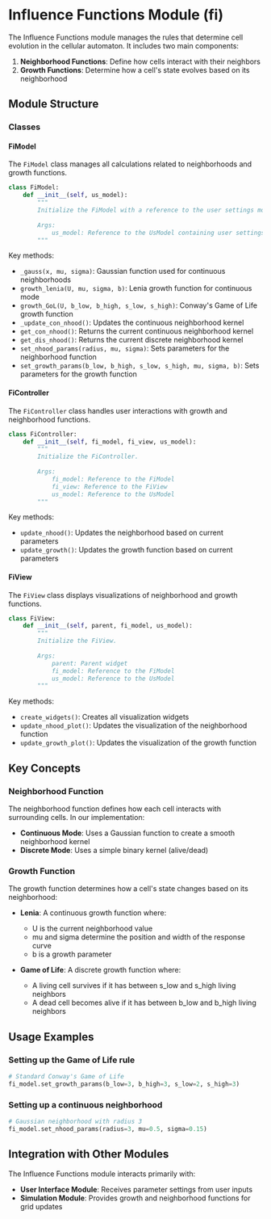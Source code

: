 # Influence Functions Module (fi)

The Influence Functions module manages the rules that determine cell evolution in the cellular automaton. It includes two main components:

1. **Neighborhood Functions**: Define how cells interact with their neighbors
2. **Growth Functions**: Determine how a cell's state evolves based on its neighborhood

## Module Structure

### Classes

#### FiModel

The `FiModel` class manages all calculations related to neighborhoods and growth functions.

```python
class FiModel:
    def __init__(self, us_model):
        """
        Initialize the FiModel with a reference to the user settings model.
        
        Args:
            us_model: Reference to the UsModel containing user settings
        """
```

Key methods:

- `_gauss(x, mu, sigma)`: Gaussian function used for continuous neighborhoods
- `growth_lenia(U, mu, sigma, b)`: Lenia growth function for continuous mode
- `growth_GoL(U, b_low, b_high, s_low, s_high)`: Conway's Game of Life growth function
- `_update_con_nhood()`: Updates the continuous neighborhood kernel
- `get_con_nhood()`: Returns the current continuous neighborhood kernel
- `get_dis_nhood()`: Returns the current discrete neighborhood kernel
- `set_nhood_params(radius, mu, sigma)`: Sets parameters for the neighborhood function
- `set_growth_params(b_low, b_high, s_low, s_high, mu, sigma, b)`: Sets parameters for the growth function

#### FiController

The `FiController` class handles user interactions with growth and neighborhood functions.

```python
class FiController:
    def __init__(self, fi_model, fi_view, us_model):
        """
        Initialize the FiController.
        
        Args:
            fi_model: Reference to the FiModel
            fi_view: Reference to the FiView
            us_model: Reference to the UsModel
        """
```

Key methods:

- `update_nhood()`: Updates the neighborhood based on current parameters
- `update_growth()`: Updates the growth function based on current parameters

#### FiView

The `FiView` class displays visualizations of neighborhood and growth functions.

```python
class FiView:
    def __init__(self, parent, fi_model, us_model):
        """
        Initialize the FiView.
        
        Args:
            parent: Parent widget
            fi_model: Reference to the FiModel
            us_model: Reference to the UsModel
        """
```

Key methods:

- `create_widgets()`: Creates all visualization widgets
- `update_nhood_plot()`: Updates the visualization of the neighborhood function
- `update_growth_plot()`: Updates the visualization of the growth function

## Key Concepts

### Neighborhood Function

The neighborhood function defines how each cell interacts with surrounding cells. In our implementation:

- **Continuous Mode**: Uses a Gaussian function to create a smooth neighborhood kernel
- **Discrete Mode**: Uses a simple binary kernel (alive/dead)

### Growth Function

The growth function determines how a cell's state changes based on its neighborhood:

- **Lenia**: A continuous growth function where:
  - U is the current neighborhood value
  - mu and sigma determine the position and width of the response curve
  - b is a growth parameter
  
- **Game of Life**: A discrete growth function where:
  - A living cell survives if it has between s_low and s_high living neighbors
  - A dead cell becomes alive if it has between b_low and b_high living neighbors

## Usage Examples

### Setting up the Game of Life rule

```python
# Standard Conway's Game of Life
fi_model.set_growth_params(b_low=3, b_high=3, s_low=2, s_high=3)
```

### Setting up a continuous neighborhood

```python
# Gaussian neighborhood with radius 3
fi_model.set_nhood_params(radius=3, mu=0.5, sigma=0.15)
```

## Integration with Other Modules

The Influence Functions module interacts primarily with:

- **User Interface Module**: Receives parameter settings from user inputs
- **Simulation Module**: Provides growth and neighborhood functions for grid updates 